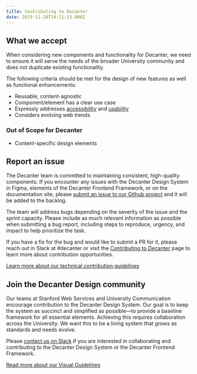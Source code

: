 ```yaml
---
title: Contributing to Decanter
date: 2019-11-28T14:11:13.000Z
---
```

## What we accept

<p class="su-intro-text">When considering new components and functionality for Decanter, we need to ensure it will serve the needs of the broader University community and does not duplicate existing functionality.</p> 

The following criteria should be met for the design of new features as well as functional enhancements:

* Reusable, content-agnostic
* Component/element has a clear use case
* Expressly addresses [accessibility](/page/page-about-why-decanter-accessibility/) and [usability](/page/usability/)
* Considers evolving web trends

### Out of Scope for Decanter

* Content-specific design elements

## Report an issue

The Decanter team is committed to maintaining consistent, high-quality components. If you encounter any issues with the Decanter Design System in Figma, elements of the Decanter Frontend Framework, or on the documentation site, please [submit an issue to our Github project](https://github.com/SU-SWS/decanter) and it will be added to the backlog.

The team will address bugs depending on the severity of the issue and the sprint capacity. Please include as much relevant information as possible when submitting a bug report, including steps to reproduce, urgency, and impact to help prioritize the task.

If you have a fix for the bug and would like to submit a PR for it, please reach out in Slack at #decanter or visit the [Contributing to Decanter](/page/about-contributing-what-can-i-contribute/) page to learn more about contribution opportunities.

<a href="/page/about-contributing/" class="su-link su-link--action">Learn more about our technical contribution guidelines</a>

## Join the Decanter Design community

Our teams at Stanford Web Services and University Communication encourage contribution to the Decanter Design System. Our goal is to keep the system as succinct and simplified as possible—to provide a baseline framework for all essential elements.  Achieving this requires collaboration across the University. We want this to be a living system that grows as standards and needs evolve. 

Please [contact us on Slack](/page/about-contributing-how-to-communicate/) if you are interested in collaborating and contributing to the Decanter Design System or the Decanter Frontend Framework.

<a href="/page/visual-guidelines/" class="su-link su-link--action"> Read more about our Visual Guidelines</a>
